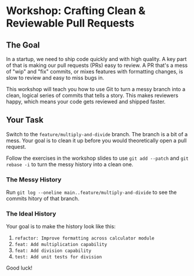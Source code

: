 # Workshop: Crafting Clean & Reviewable Pull Requests

## The Goal

In a startup, we need to ship code quickly and with high quality. A key part of that is making our pull requests (PRs) easy to review. A PR that's a mess of "wip" and "fix" commits, or mixes features with formatting changes, is slow to review and easy to miss bugs in.

This workshop will teach you how to use Git to turn a messy branch into a clean, logical series of commits that tells a story. This makes reviewers happy, which means your code gets reviewed and shipped faster.

## Your Task

Switch to the `feature/multiply-and-divide` branch. The branch is a bit of a mess. Your goal is to clean it up before you would theoretically open a pull request.

Follow the exercises in the workshop slides to use `git add --patch` and `git rebase -i` to turn the messy history into a clean one.

### The Messy History

Run `git log --oneline main..feature/multiply-and-divide` to see the commits hitory of that branch.

### The Ideal History

Your goal is to make the history look like this:

1.  `refactor: Improve formatting across calculator module`
2.  `feat: Add multiplication capability`
3.  `feat: Add division capability`
4.  `test: Add unit tests for division`

Good luck!
